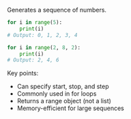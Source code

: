 Generates a sequence of numbers.

```python
for i in range(5):
    print(i)
# Output: 0, 1, 2, 3, 4

for i in range(2, 8, 2):
    print(i)
# Output: 2, 4, 6
```

Key points:
- Can specify start, stop, and step
- Commonly used in for loops
- Returns a range object (not a list)
- Memory-efficient for large sequences
